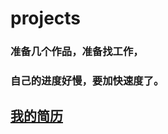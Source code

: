 # projects
### 准备几个作品，准备找工作，
### 自己的进度好慢，要加快速度了。

## [我的简历](https://wangxiaoyugg.github.io/projects/resume/myresume.html)
